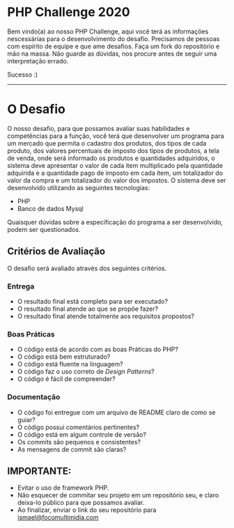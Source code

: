 # PHP Challenge 2020

Bem vindo(a) ao nosso PHP Challenge, aqui você terá as informações nescessárias para o desenvolvimento do desafio.
Precisamos de pessoas com espírito de equipe e que ame desafios. Faça um fork do repositório e mão na massa. Não guarde as dúvidas, nos procure antes de seguir uma interpretação errado.  

Sucesso :)

---

# O Desafio

O nosso desafio, para que possamos avaliar suas habilidades e competências para a
função, você terá que desenvolver um programa para um mercado que permita o cadastro
dos produtos, dos tipos de cada produto, dos valores percentuais de imposto dos tipos de
produtos, a tela de venda, onde será informado os produtos e quantidades adquiridos, o
sistema deve apresentar o valor de cada item multiplicado pela quantidade adquirida e a
quantidade pago de imposto em cada item, um totalizador do valor da compra e um
totalizador do valor dos impostos.
O sistema deve ser desenvolvido utilizando as seguintes tecnologias:
* PHP
* Banco de dados Mysql

Quaisquer dúvidas sobre a especificação do programa a ser desenvolvido, podem
ser questionados.


## Critérios de Avaliação

O desafio será avaliado através dos seguintes critérios.

### Entrega

* O resultado final está completo para ser executado?
* O resultado final atende ao que se propõe fazer?
* O resultado final atende totalmente aos requisitos propostos?

### Boas Práticas

* O código está de acordo com as boas Práticas do PHP?
* O código está bem estruturado?
* O código está fluente na linguagem?
* O código faz o uso correto de _Design Patterns_?
* O código é fácil de compreender?

### Documentação

* O código foi entregue com um arquivo de README claro de como se guiar?
* O código possui comentários pertinentes?
* O código está em algum controle de versão?
* Os commits são pequenos e consistentes?
* As mensagens de commit são claras?



## IMPORTANTE: 

* Evitar o uso de framework PHP.
* Não esquecer de commitar seu projeto em um repositório seu, e claro deixa-lo público para que possamos avaliar.
* Ao finalizar, enviar o link do seu repositório para ismael@focomultimidia.com
